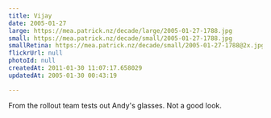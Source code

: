 ```yaml
---
title: Vijay
date: 2005-01-27
large: https://mea.patrick.nz/decade/large/2005-01-27-1788.jpg
small: https://mea.patrick.nz/decade/small/2005-01-27-1788.jpg
smallRetina: https://mea.patrick.nz/decade/small/2005-01-27-1788@2x.jpg
flickrUrl: null
photoId: null
createdAt: 2011-01-30 11:07:17.658029
updatedAt: 2005-01-30 00:43:19

---
```

From the rollout team tests out Andy's glasses. Not a good look.
